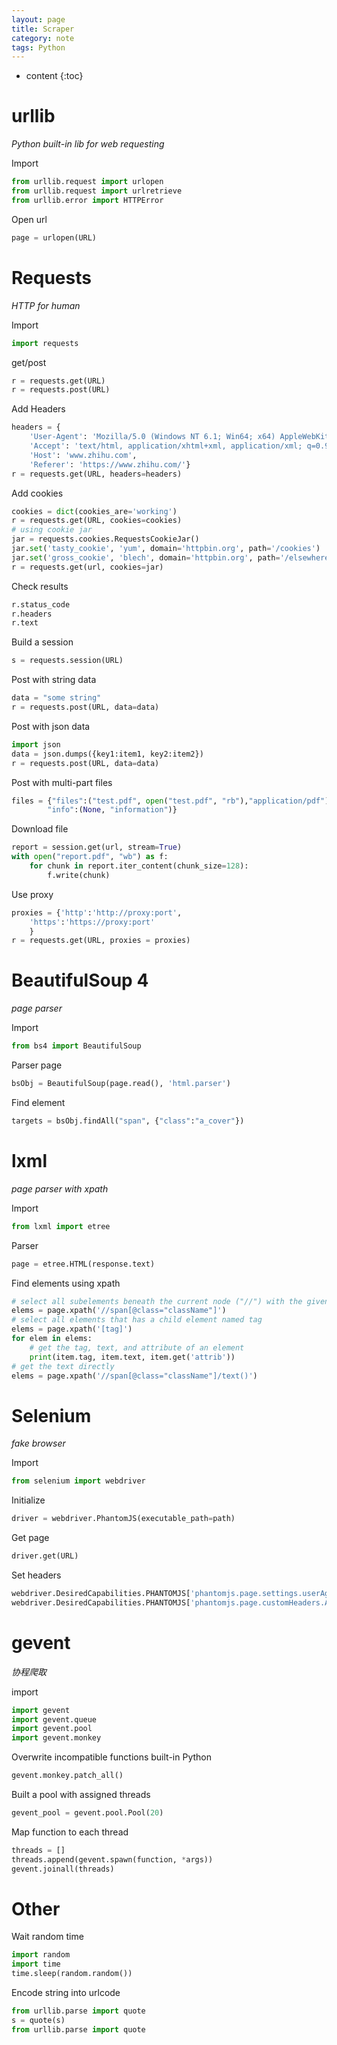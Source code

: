 ```yaml
---
layout: page
title: Scraper
category: note
tags: Python
---
```


* content
{:toc}



# urllib

*Python built-in lib for web requesting*

Import

```python
from urllib.request import urlopen
from urllib.request import urlretrieve
from urllib.error import HTTPError
```
Open url

```python
page = urlopen(URL)
```

# Requests

*HTTP for human*

Import

```python
import requests
```

get/post

```python
r = requests.get(URL)
r = requests.post(URL)
```
Add Headers

```python
headers = {
    'User-Agent': 'Mozilla/5.0 (Windows NT 6.1; Win64; x64) AppleWebKit/537.36 (KHTML, like Gecko) Chrome/63.0.3239.132 Safari/537.36',
    'Accept': 'text/html, application/xhtml+xml, application/xml; q=0.9, img/webp,*/*; q=0.8',
    'Host': 'www.zhihu.com',
    'Referer': 'https://www.zhihu.com/'}
r = requests.get(URL, headers=headers)
```

Add cookies

```python
cookies = dict(cookies_are='working')
r = requests.get(URL, cookies=cookies)
# using cookie jar
jar = requests.cookies.RequestsCookieJar()
jar.set('tasty_cookie', 'yum', domain='httpbin.org', path='/cookies')
jar.set('gross_cookie', 'blech', domain='httpbin.org', path='/elsewhere')
r = requests.get(url, cookies=jar)
```

Check results

```python
r.status_code
r.headers
r.text
```

Build a session

```python
s = requests.session(URL)
```

Post with string data

```python
data = "some string"
r = requests.post(URL, data=data)
```

Post with json data

```python
import json
data = json.dumps({key1:item1, key2:item2})
r = requests.post(URL, data=data)
```

Post with multi-part files

```python
files = {"files":("test.pdf", open("test.pdf", "rb"),"application/pdf"), 
        "info":(None, "information")}
```

Download file

```python
report = session.get(url, stream=True)
with open("report.pdf", "wb") as f:
    for chunk in report.iter_content(chunk_size=128):
        f.write(chunk)
```

Use proxy

```python
proxies = {'http':'http://proxy:port',
    'https':'https://proxy:port'
    }
r = requests.get(URL, proxies = proxies)
```

# BeautifulSoup 4

*page parser*

Import

```python
from bs4 import BeautifulSoup
```

Parser page

```python
bsObj = BeautifulSoup(page.read(), 'html.parser')
```

Find element

```python
targets = bsObj.findAll("span", {"class":"a_cover"})
```

# lxml

*page parser with xpath*

Import

```python
from lxml import etree
```

Parser

```python
page = etree.HTML(response.text)
```

Find elements using xpath

```python
# select all subelements beneath the current node ("//") with the given tag ("span") which the given attribute ("[@class]") has the given value ("className")
elems = page.xpath('//span[@class="className"]')
# select all elements that has a child element named tag
elems = page.xpath('[tag]')
for elem in elems:
    # get the tag, text, and attribute of an element
    print(item.tag, item.text, item.get('attrib'))
# get the text directly
elems = page.xpath('//span[@class="className"]/text()')
```

# Selenium

*fake browser*

Import

```python
from selenium import webdriver
```

Initialize

```python
driver = webdriver.PhantomJS(executable_path=path)
```

Get page

```python
driver.get(URL)
```

Set headers

```python
webdriver.DesiredCapabilities.PHANTOMJS['phantomjs.page.settings.userAgent'] = 'Mozilla/5.0 (Macintosh; Intel Mac OS X 10_12_2) AppleWebKit/537.36 (KHTML, like Gecko) Chrome/55.0.2883.95 Safari/537.36'
webdriver.DesiredCapabilities.PHANTOMJS['phantomjs.page.customHeaders.Accept-Language'] = 'en-US,en;q=0.6'
```

# gevent

*协程爬取*

import

```python
import gevent
import gevent.queue
import gevent.pool
import gevent.monkey
```

Overwrite incompatible functions built-in Python

```python
gevent.monkey.patch_all()
```

Built a pool with assigned threads

```python
gevent_pool = gevent.pool.Pool(20)
```

Map function to each thread

```python
threads = []
threads.append(gevent.spawn(function, *args))
gevent.joinall(threads)
```

# Other

Wait random time

```python
import random
import time
time.sleep(random.random())
```

Encode string into urlcode

```python
from urllib.parse import quote
s = quote(s)
from urllib.parse import quote
```